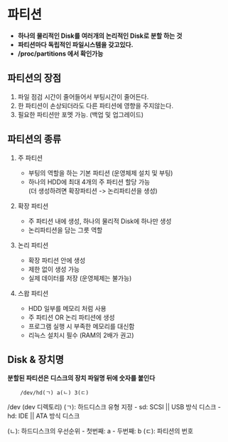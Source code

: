 # 파티션
- **하나의 물리적인 Disk를 여러개의 논리적인 Disk로 분할 하는 것**<br>
- **파티션마다 독립적인 파일시스템을 갖고있다.**
- **/proc/partitions 에서 확인가능**
## 파티션의 장점
1. 파일 점검 시간이 줄어들어서 부팅시간이 줄어든다.
2. 한 파티션이 손상되더라도 다른 파티션에 영향을 주지않는다.
3. 필요한 파티션만 포멧 가능. (백업 및 업그레이드)
    

## 파티션의 종류
1. 주 파티션
    - 부팅의 역할을 하는 기본 파티션 (운영체제 설치 및 부팅)
    - 하나의 HDD에 최대 4개의 주 파티션 할당 가능<br>
      (더 생성하려면 확장파티션 -> 논리파티션을 생성)

2. 확장 파티션
    - 주 파티션 내에 생성, 하나의 물리적 Disk에 하나만 생성
    - 논리파티션을 담는 그릇 역할 

3. 논리 파티션
    - 확장 파티션 안에 생성
    - 제한 없이 생성 가능
    - 실제 데이터를 저장 (운영체제는 불가능)

4. 스왑 파티션
    - HDD 일부를 메모리 처럼 사용
    - 주 파티션 OR 논리 파티션에 생성
    - 프로그램 실행 시 부족한 메모리를 대신함
    - 리늑스 설치시 필수 (RAM의 2배가 권고)
    
## Disk & 장치명
**분할된 파티션은 디스크의 장치 파일명 뒤에 숫자를 붙인다**
```
    /dev/hd(ㄱ) a(ㄴ) 3(ㄷ)
```    
/dev (dev 디렉토리)
(ㄱ): 하드디스크 유형 지정
    - sd: SCSI || USB 방식 디스크
    - hd: IDE || ATA 방식 디스크

(ㄴ): 하드디스크의 우선순위
    - 첫번째: a
    - 두번째: b 
(ㄷ): 파티션의 번호 

